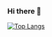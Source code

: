 ### Hi there 👋

[![Top Langs](https://github-readme-stats.vercel.app/api/top-langs/?username=D4ve-R&langs_count=10&layout=compact)](https://github.com/anuraghazra/github-readme-stats)


<!--
**D4ve-R/D4ve-R** is a ✨ _special_ ✨ repository because its `README.md` (this file) appears on your GitHub profile.

Here are some ideas to get you started:

- 🔭 I’m currently working on ...
- 🌱 I’m currently learning ...
- 👯 I’m looking to collaborate on ...
- 🤔 I’m looking for help with ...
- 💬 Ask me about ...
- 📫 How to reach me: ...
- 😄 Pronouns: ...
- ⚡ Fun fact: ...
-->

